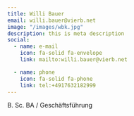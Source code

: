```yaml
---
title: Willi Bauer
email: willi.bauer@vierb.net
image: "/images/wbk.jpg"
description: this is meta description
social:
  - name: e-mail
    icon: fa-solid fa-envelope
    link: mailto:willi.bauer@vierb.net

  - name: phone
    icon: fa-solid fa-phone
    link: tel:+4917632182999
---
```


B. Sc. BA / Geschäftsführung